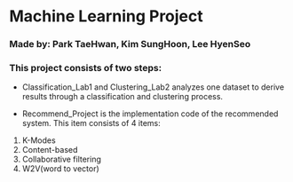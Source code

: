 # Machine Learning Project

### Made by: Park TaeHwan, Kim SungHoon, Lee HyenSeo
### This project consists of two steps:

- Classification_Lab1 and Clustering_Lab2 analyzes one dataset to derive results through a classification and clustering process.

- Recommend_Project is the implementation code of the recommended system. This item consists of 4 items:

1. K-Modes
2. Content-based
3. Collaborative filtering
4. W2V(word to vector)
